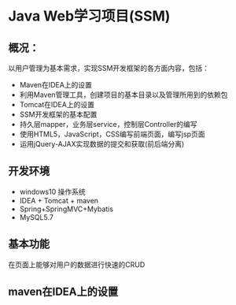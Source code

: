 # Java Web学习项目(SSM)
## 概况：
以用户管理为基本需求，实现SSM开发框架的各方面内容，包括：
* Maven在IDEA上的设置
* 利用Maven管理工具，创建项目的基本目录以及管理所用到的依赖包
* Tomcat在IDEA上的设置
* SSM开发框架的基本配置
* 持久层mapper，业务层service，控制层Controller的编写
* 使用HTML5，JavaScript，CSS编写前端页面，编写jsp页面
* 运用jQuery-AJAX实现数据的提交和获取(前后端分离)
## 开发环境
* windows10 操作系统
* IDEA + Tomcat + maven
* Spring+SpringMVC+Mybatis
* MySQL5.7
## 基本功能
在页面上能够对用户的数据进行快速的CRUD
## maven在IDEA上的设置
